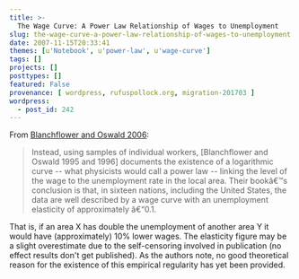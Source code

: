 ```yaml
---
title: >-
  The Wage Curve: A Power Law Relationship of Wages to Unemployment
slug: the-wage-curve-a-power-law-relationship-of-wages-to-unemployment
date: 2007-11-15T20:33:41
themes: [u'Notebook', u'power-law', u'wage-curve']
tags: []
projects: []
posttypes: []
featured: False
provenance: [ wordpress, rufuspollock.org, migration-201703 ]
wordpress:
  - post_id: 242
---
```


From [Blanchflower and Oswald 2006](/economics/biblio/):

> Instead, using samples of individual workers, [Blanchflower and Oswald 1995 and 1996] documents the existence of a logarithmic curve -- what physicists would call a power law -- linking the level of the wage to the unemployment rate in the local area. Their bookâ€™s conclusion is that, in sixteen nations, including the United States, the data are well described by a wage curve with an unemployment elasticity of approximately â€“0.1.

That is, if an area X has double the unemployment of another area Y it would have (approximately) 10% lower wages. The elasticity figure may be a slight overestimate due to the self-censoring involved in publication (no effect results don't get published). As the authors note, no good theoretical reason for the existence of this empirical regularity has yet been provided.


